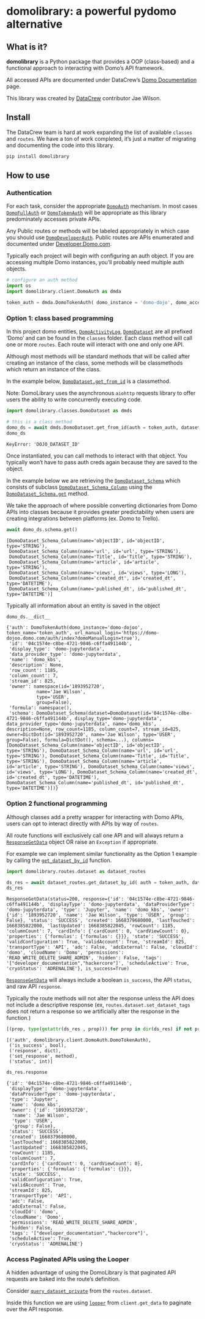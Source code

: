 domolibrary: a powerful pydomo alternative
================

<!-- WARNING: THIS FILE WAS AUTOGENERATED! DO NOT EDIT! -->

## What is it?

**domolibrary** is a Python package that provides a OOP (class-based)
and a functional approach to interacting with Domo’s API framework.

All accessed APIs are documented under DataCrew’s
<a href ="https://documenter.getpostman.com/view/5049119/UyxbppB2" target="_blank">Domo
Documentation</a> page.

This library was created by
<a href ="https://datacrew.circle.so" target = "_blank">DataCrew</a>
contributor Jae Wilson.

## Install

The DataCrew team is hard at work expanding the list of available
`classes` and `routes`. We have a ton of work completed, it’s just a
matter of migrating and documenting the code into this library.

``` sh
pip install domolibrary
```

## How to use

### Authentication

For each task, consider the appropriate
[`DomoAuth`](https://jaewilson07.github.io/domo_library/client/domoauth.html#domoauth)
mechanism. In most cases
[`DomoFullAuth`](https://jaewilson07.github.io/domo_library/client/domoauth.html#domofullauth)
or
[`DomoTokenAuth`](https://jaewilson07.github.io/domo_library/client/domoauth.html#domotokenauth)
will be appropriate as this library predominately accesses private APIs.

Any Public routes or methods will be labeled appropriately in which case
you should use
[`DomoDeveloperAuth`](https://jaewilson07.github.io/domo_library/client/domoauth.html#domodeveloperauth).
Public routes are APIs enumerated and documented under
<a href = "https://developer.domo.com/" target="_blank">Developer.Domo.com</a>.

Typically each project will begin with configuring an auth object. If
you are accessing multiple Domo instances, you’ll probably need multiple
auth objects.

``` python
# configure an auth method
import os
import domolibrary.client.DomoAuth as dmda

token_auth = dmda.DomoTokenAuth( domo_instance = 'domo-dojo', domo_access_token = os.environ['DOMO_DOJO_ACCESS_TOKEN'])
```

### Option 1: class based programming

In this project domo entities,
[`DomoActivityLog`](https://jaewilson07.github.io/domo_library/classes/domoactivitylog.html#domoactivitylog),
[`DomoDataset`](https://jaewilson07.github.io/domo_library/classes/domodataset.html#domodataset)
are all prefixed ‘Domo’ and can be found in the `classes` folder. Each
class method will call one or more `routes`. Each route will interact
with one and only one API.

Although most methods will be standard methods that will be called after
creating an instance of the class, some methods will be classmethods
which return an instance of the class.

In the example below,
[`DomoDataset.get_from_id`](https://jaewilson07.github.io/domo_library/classes/domodataset.html#domodataset.get_from_id)
is a classmethod.

Note: DomoLibrary uses the asynchronous `aiohttp` requests library to
offer users the ability to write concurrently executing code.

``` python
import domolibrary.classes.DomoDataset as dmds

# this is a class method
domo_ds = await dmds.DomoDataset.get_from_id(auth = token_auth, dataset_id = os.environ['DOJO_DATASET_ID'])
domo_ds
```

    KeyError: 'DOJO_DATASET_ID'

Once instantiated, you can call methods to interact with that object.
You typically won’t have to pass auth creds again because they are saved
to the object.

In the example below we are retrieving the
[`DomoDataset_Schema`](https://jaewilson07.github.io/domo_library/classes/domodataset.html#domodataset_schema)
which consists of subclass
[`DomoDataset_Schema_Column`](https://jaewilson07.github.io/domo_library/classes/domodataset.html#domodataset_schema_column)
using the
[`DomoDataset_Schema.get`](https://jaewilson07.github.io/domo_library/classes/domodataset.html#domodataset_schema.get)
method.

We take the approach of where possible converting dictionaries from Domo
APIs into classes because it provides greater predictability when users
are creating integrations between platforms (ex. Domo to Trello).

``` python
await domo_ds.schema.get()
```

    [DomoDataset_Schema_Column(name='objectID', id='objectID', type='STRING'),
     DomoDataset_Schema_Column(name='url', id='url', type='STRING'),
     DomoDataset_Schema_Column(name='Title', id='Title', type='STRING'),
     DomoDataset_Schema_Column(name='article', id='article', type='STRING'),
     DomoDataset_Schema_Column(name='views', id='views', type='LONG'),
     DomoDataset_Schema_Column(name='created_dt', id='created_dt', type='DATETIME'),
     DomoDataset_Schema_Column(name='published_dt', id='published_dt', type='DATETIME')]

Typically all information about an entity is saved in the object

``` python
domo_ds.__dict__
```

    {'auth': DomoTokenAuth(domo_instance='domo-dojoo', token_name='token_auth', url_manual_login='https://domo-dojoo.domo.com/auth/index?domoManualLogin=true'),
     'id': '04c1574e-c8be-4721-9846-c6ffa491144b',
     'display_type': 'domo-jupyterdata',
     'data_provider_type': 'domo-jupyterdata',
     'name': 'domo_kbs',
     'description': None,
     'row_count': 1185,
     'column_count': 7,
     'stream_id': 825,
     'owner': namespace(id='1893952720',
               name='Jae Wilson',
               type='USER',
               group=False),
     'formula': namespace(),
     'schema': DomoDataset_Schema(dataset=DomoDataset(id='04c1574e-c8be-4721-9846-c6ffa491144b', display_type='domo-jupyterdata', data_provider_type='domo-jupyterdata', name='domo_kbs', description=None, row_count=1185, column_count=7, stream_id=825, owner=DictDot(id='1893952720', name='Jae Wilson', type='USER', group=False), formula=DictDot(), schema=...), columns=[DomoDataset_Schema_Column(name='objectID', id='objectID', type='STRING'), DomoDataset_Schema_Column(name='url', id='url', type='STRING'), DomoDataset_Schema_Column(name='Title', id='Title', type='STRING'), DomoDataset_Schema_Column(name='article', id='article', type='STRING'), DomoDataset_Schema_Column(name='views', id='views', type='LONG'), DomoDataset_Schema_Column(name='created_dt', id='created_dt', type='DATETIME'), DomoDataset_Schema_Column(name='published_dt', id='published_dt', type='DATETIME')])}

### Option 2 functional programming

Although classes add a pretty wrapper for interacting with Domo APIs,
users can opt to interact directly with APIs by way of `routes`.

All route functions will exclusively call one API and will always return
a
[`ResponseGetData`](https://jaewilson07.github.io/domo_library/client/responsegetdata.html#responsegetdata)
object OR raise an `Exception` if appropriate.

For example we can implement similar functionality as the Option 1
example by calling the
[`get_dataset_by_id`](https://jaewilson07.github.io/domo_library/routes/dataset.html#get_dataset_by_id)
function.

``` python
import domolibrary.routes.dataset as dataset_routes

ds_res = await dataset_routes.get_dataset_by_id( auth = token_auth, dataset_id = os.environ['DOJO_DATASET_ID'])
ds_res
```

    ResponseGetData(status=200, response={'id': '04c1574e-c8be-4721-9846-c6ffa491144b', 'displayType': 'domo-jupyterdata', 'dataProviderType': 'domo-jupyterdata', 'type': 'Jupyter', 'name': 'domo_kbs', 'owner': {'id': '1893952720', 'name': 'Jae Wilson', 'type': 'USER', 'group': False}, 'status': 'SUCCESS', 'created': 1668379680000, 'lastTouched': 1668385822000, 'lastUpdated': 1668385822045, 'rowCount': 1185, 'columnCount': 7, 'cardInfo': {'cardCount': 0, 'cardViewCount': 0}, 'properties': {'formulas': {'formulas': {}}}, 'state': 'SUCCESS', 'validConfiguration': True, 'validAccount': True, 'streamId': 825, 'transportType': 'API', 'adc': False, 'adcExternal': False, 'cloudId': 'domo', 'cloudName': 'Domo', 'permissions': 'READ_WRITE_DELETE_SHARE_ADMIN', 'hidden': False, 'tags': '["developer_documentation","hackercore"]', 'scheduleActive': True, 'cryoStatus': 'ADRENALINE'}, is_success=True)

[`ResponseGetData`](https://jaewilson07.github.io/domo_library/client/responsegetdata.html#responsegetdata)
will always include a boolean `is_success`, the API `status`, and raw
API `response`.

Typically the route methods will not alter the response unless the API
does not include a descriptive response (ex,
`routes.dataset.set_dataset_tags` does not return a response so we
artificially alter the response in the function.)

``` python
[(prop, type(getattr(ds_res , prop))) for prop in dir(ds_res) if not prop.startswith('_')]
```

    [('auth', domolibrary.client.DomoAuth.DomoTokenAuth),
     ('is_success', bool),
     ('response', dict),
     ('set_response', method),
     ('status', int)]

``` python
ds_res.response
```

    {'id': '04c1574e-c8be-4721-9846-c6ffa491144b',
     'displayType': 'domo-jupyterdata',
     'dataProviderType': 'domo-jupyterdata',
     'type': 'Jupyter',
     'name': 'domo_kbs',
     'owner': {'id': '1893952720',
      'name': 'Jae Wilson',
      'type': 'USER',
      'group': False},
     'status': 'SUCCESS',
     'created': 1668379680000,
     'lastTouched': 1668385822000,
     'lastUpdated': 1668385822045,
     'rowCount': 1185,
     'columnCount': 7,
     'cardInfo': {'cardCount': 0, 'cardViewCount': 0},
     'properties': {'formulas': {'formulas': {}}},
     'state': 'SUCCESS',
     'validConfiguration': True,
     'validAccount': True,
     'streamId': 825,
     'transportType': 'API',
     'adc': False,
     'adcExternal': False,
     'cloudId': 'domo',
     'cloudName': 'Domo',
     'permissions': 'READ_WRITE_DELETE_SHARE_ADMIN',
     'hidden': False,
     'tags': '["developer_documentation","hackercore"]',
     'scheduleActive': True,
     'cryoStatus': 'ADRENALINE'}

### Access Paginated APIs using the Looper

A hidden advantage of using the DomoLibrary is that paginated API
requests are baked into the route’s definition.

Consider
[`query_dataset_private`](https://jaewilson07.github.io/domo_library/routes/dataset.html#query_dataset_private)
from the `routes.dataset`.

Inside this function we are using
[`looper`](https://jaewilson07.github.io/domo_library/client/get_data.html#looper)
from `client.get_data` to paginate over the API response.
